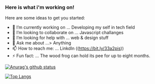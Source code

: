 ### Here is what i'm working on! 

Here are some ideas to get you started:

- 🔭 I’m currently working on ... Developing my self in tech field
- 👯 I’m looking to collaborate on ... Javascript challanges 
- 🤔 I’m looking for help with ... web & design stuff 
- 💬 Ask me about ...> Anything
- 📫 How to reach me: ... LinkdIn ((https://bit.ly/33a2pis))
- ⚡ Fun fact: ... The wood frog can hold its pee for up to eight months.






[![Anurag's github status](https://github-readme-stats.vercel.app/api?username=alqusi1992)](https://github.com/alqusi1992/github-readme-status)







[![Top Langs](https://github-readme-stats.vercel.app/api/top-langs/?username=alqusi1992)](https://github.com/alqusi1992/github-readme-stats)



